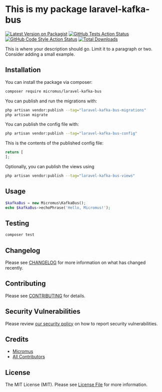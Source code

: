 # This is my package laravel-kafka-bus

[![Latest Version on Packagist](https://img.shields.io/packagist/v/micromus/kafka-bus.svg?style=flat-square)](https://packagist.org/packages/micromus/laravel-kafka-bus)
[![GitHub Tests Action Status](https://img.shields.io/github/actions/workflow/status/micromus/kafka-bus/run-tests.yml?branch=main&label=tests&style=flat-square)](https://github.com/micromus/laravel-kafka-bus/actions?query=workflow%3Arun-tests+branch%3Amain)
[![GitHub Code Style Action Status](https://img.shields.io/github/actions/workflow/status/micromus/kafka-bus/fix-php-code-style-issues.yml?branch=main&label=code%20style&style=flat-square)](https://github.com/micromus/laravel-kafka-bus/actions?query=workflow%3A"Fix+PHP+code+style+issues"+branch%3Amain)
[![Total Downloads](https://img.shields.io/packagist/dt/micromus/kafka-bus.svg?style=flat-square)](https://packagist.org/packages/micromus/laravel-kafka-bus)

This is where your description should go. Limit it to a paragraph or two. Consider adding a small example.

## Installation

You can install the package via composer:

```bash
composer require micromus/laravel-kafka-bus
```

You can publish and run the migrations with:

```bash
php artisan vendor:publish --tag="laravel-kafka-bus-migrations"
php artisan migrate
```

You can publish the config file with:

```bash
php artisan vendor:publish --tag="laravel-kafka-bus-config"
```

This is the contents of the published config file:

```php
return [
];
```

Optionally, you can publish the views using

```bash
php artisan vendor:publish --tag="laravel-kafka-bus-views"
```

## Usage

```php
$kafkaBus = new Micromus\KafkaBus();
echo $kafkaBus->echoPhrase('Hello, Micromus!');
```

## Testing

```bash
composer test
```

## Changelog

Please see [CHANGELOG](CHANGELOG.md) for more information on what has changed recently.

## Contributing

Please see [CONTRIBUTING](CONTRIBUTING.md) for details.

## Security Vulnerabilities

Please review [our security policy](../../security/policy) on how to report security vulnerabilities.

## Credits

- [Micromus](https://github.com/kEERill)
- [All Contributors](../../contributors)

## License

The MIT License (MIT). Please see [License File](LICENSE.md) for more information.
